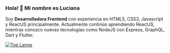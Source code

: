 ### Hola! 👋 Mi nombre es Luciana

Soy **Desarrolladora Frontend** con experiencia en HTML5, CSS3, Javascript y ReactJS principalmente. Actualmente continúo aprendiendo ReactJS, mientras conozco nuevas tecnologías como NodeJS con Express, GraphQL, Dart y Flutter.

[![Top Langs](https://github-readme-stats.vercel.app/api/top-langs/?username=arevalolucianadg&theme=material-palenight&hide=html,css)](https://github.com/arevalolucianadg?tab=repositories)

<!-- [![Top Langs](https://github-readme-stats.vercel.app/api/top-langs/?username=arevalolucianadg&theme=material-palenight&hide=html,css&langs_count=10)](https://github.com/arevalolucianadg?tab=repositories) -->

<!--
**arevalolucianadg/arevalolucianadg** is a ✨ _special_ ✨ repository because its `README.md` (this file) appears on your GitHub profile.

Here are some ideas to get you started:

- 🔭 I’m currently working on ...
- 🌱 I’m currently learning ...
- 👯 I’m looking to collaborate on ...
- 🤔 I’m looking for help with ...
- 💬 Ask me about ...
- 📫 How to reach me: ...
- 😄 Pronouns: ...
- ⚡ Fun fact: ...
-->
